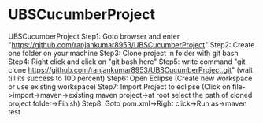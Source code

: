 # UBSCucumberProject
UBSCucumberProject
Step1: Goto browser and enter "https://github.com/ranjankumar8953/UBSCucumberProject"
Step2: Create one folder on your machine
Step3: Clone project in folder with git bash
Step4: Right click and click on "git bash here"
Step5: write command "git clone https://github.com/ranjankumar8953/UBSCucumberProject.git" (wait till its success to 100 percent)
Step6: Open Eclipse (Create new workspace or use existing workspace)
Step7: Import Project to eclipse (Click on file->import->maven->existing maven project->at root select the path of cloned project folder->Finish)
Step8: Goto pom.xml->Right click->Run as->maven test